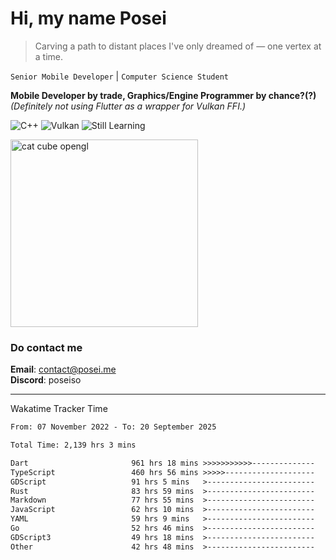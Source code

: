 # Hi, my name Posei

> Carving a path to distant places I've only dreamed of — one vertex at a time.

`Senior Mobile Developer` | `Computer Science Student`  

**Mobile Developer by trade, Graphics/Engine Programmer by chance?(?)**  
_(Definitely not using Flutter as a wrapper for Vulkan FFI.)_

![C++](https://img.shields.io/badge/C++-00599C?style=flat&logo=c%2B%2B&logoColor=white)
![Vulkan](https://img.shields.io/badge/Vulkan-AC162C?style=flat&logo=vulkan&logoColor=white)
![Still Learning](https://img.shields.io/badge/Still%20Learning-FFCC00?style=flat&logoColor=white)

  <img src="https://github.com/user-attachments/assets/54c92bc8-af3e-4bf1-b442-e889f1c01633" width="300" alt="cat cube opengl" />

### Do contact me

**Email**: [contact@posei.me](mailto:contact@posei.me)  
**Discord**: poseiso

---

Wakatime Tracker Time

<!--START_SECTION:waka-->

```txt
From: 07 November 2022 - To: 20 September 2025

Total Time: 2,139 hrs 3 mins

Dart                       961 hrs 18 mins >>>>>>>>>>>--------------   44.95 %
TypeScript                 460 hrs 56 mins >>>>>--------------------   21.55 %
GDScript                   91 hrs 5 mins   >------------------------   04.26 %
Rust                       83 hrs 59 mins  >------------------------   03.93 %
Markdown                   77 hrs 55 mins  >------------------------   03.64 %
JavaScript                 62 hrs 10 mins  >------------------------   02.91 %
YAML                       59 hrs 9 mins   >------------------------   02.77 %
Go                         52 hrs 46 mins  >------------------------   02.47 %
GDScript3                  49 hrs 18 mins  >------------------------   02.31 %
Other                      42 hrs 48 mins  >------------------------   02.00 %
```

<!--END_SECTION:waka-->
